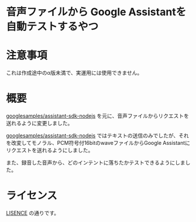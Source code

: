 # 音声ファイルから Google Assistantを自動テストするやつ

# 注意事項

これは作成途中のα版未満で、実運用には使用できません。

# 概要

[googlesamples/assistant-sdk-nodejs](https://github.com/googlesamples/assistant-sdk-nodejs) を元に、音声ファイルからリクエストを送れるように変更しました。

[googlesamples/assistant-sdk-nodejs](https://github.com/googlesamples/assistant-sdk-nodejs) ではテキストの送信のみでしたが、それを改変してモノラル、PCM符号付16bitのwaveファイルからGoogle Assistantにリクエストを送れるようにしました。

また、録音した音声から、どのインテントに落ちたかテストできるようにしました。

# ライセンス

[LISENCE](https://github.com/masachaco/assistant-sdk-nodejs/blob/master/LICENSE) の通りです。